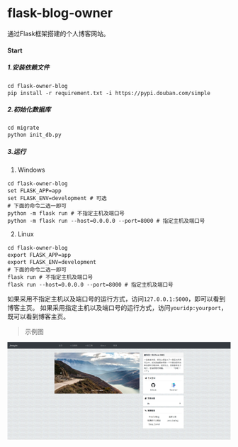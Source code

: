# flask-blog-owner
通过Flask框架搭建的个人博客网站。

#### Start
##### 1.安装依赖文件
```shell script
cd flask-owner-blog
pip install -r requirement.txt -i https://pypi.douban.com/simple
```
##### 2.初始化数据库
```shell script
cd migrate
python init_db.py
```
##### 3.运行
1. Windows
```shell script
cd flask-owner-blog
set FLASK_APP=app
set FLASK_ENV=development # 可选
# 下面的命令二选一即可
python -m flask run # 不指定主机及端口号
python -m flask run --host=0.0.0.0 --port=8000 # 指定主机及端口号
```
2. Linux
```shell script
cd flask-owner-blog
export FLASK_APP=app
export FLASK_ENV=development 
# 下面的命令二选一即可
flask run # 不指定主机及端口号
flask run --host=0.0.0.0 --port=8000 # 指定主机及端口号
```
如果采用不指定主机以及端口号的运行方式，访问`127.0.0.1:5000`，即可以看到博客主页。
如果采用指定主机以及端口号的运行方式，访问`youridp:yourport`，既可以看到博客主页。

> 示例图

![alt 博客主页](https://github.com/weijiang1994/flask-blog-owner/blob/master/screenshot/homePage.jpg
)
